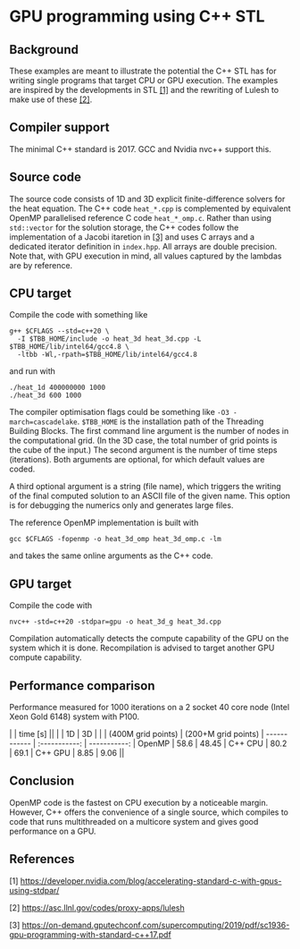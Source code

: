 # GPU programming using C++ STL

## Background

These examples are meant to illustrate the potential the C++ STL has for writing single programs that target CPU or GPU execution. The examples are inspired by the developments in STL [[1]](#1) and the rewriting of Lulesh to make use of these [[2]](#2).

## Compiler support
The minimal C++ standard is 2017. GCC and Nvidia nvc++ support this.

## Source code
The source code consists of 1D and 3D explicit finite-difference solvers for the heat equation. The C++ code ``heat_*.cpp`` is complemented by equivalent OpenMP parallelised reference C code ``heat_*_omp.c``. Rather than using ``std::vector`` for the solution storage, the C++ codes follow the implementation of a Jacobi itaretion in [[3]](#3) and uses C arrays and a dedicated iterator definition in ``index.hpp``. All arrays are double precision. Note that, with GPU execution in mind, all values captured by the lambdas are by reference.

## CPU target
Compile the code with something like
```
g++ $CFLAGS --std=c++20 \
  -I $TBB_HOME/include -o heat_3d heat_3d.cpp -L $TBB_HOME/lib/intel64/gcc4.8 \
  -ltbb -Wl,-rpath=$TBB_HOME/lib/intel64/gcc4.8
```

and run with
```
./heat_1d 400000000 1000
./heat_3d 600 1000
```

The compiler optimisation flags could be something like ``-O3 -march=cascadelake``. ``$TBB_HOME`` is the installation path of the Threading Building Blocks. The first command line argument is the number of nodes in the computational grid. (In the 3D case, the total number of grid points is the cube of the input.) The second argument is the number of time steps (iterations). Both arguments are optional, for which default values are coded.

A third optional argument is a string (file name), which triggers the writing of the final computed solution to an ASCII file of the given name. This option is for debugging the numerics only and generates large files.

The reference OpenMP implementation is built with
```
gcc $CFLAGS -fopenmp -o heat_3d_omp heat_3d_omp.c -lm
```
and takes the same online arguments as the C++ code.


## GPU target
Compile the code with
```
nvc++ -std=c++20 -stdpar=gpu -o heat_3d_g heat_3d.cpp
```

Compilation automatically detects the compute capability of the GPU on the system which it is done. Recompilation is advised to target another GPU compute capability.

## Performance comparison
Performance measured for 1000 iterations on a 2 socket 40 core node (Intel Xeon Gold 6148) system with P100.

| | time [s] ||
| | 1D | 3D |
| | (400M grid points) | (200+M grid points) |
------------ | :-----------: | -----------: |
OpenMP | 58.6 | 48.45 |
C++ CPU | 80.2 | 69.1 |
C++ GPU | 8.85 | 9.06 ||


## Conclusion
OpenMP code is the fastest on CPU execution by a noticeable margin. However, C++ offers the convenience of a single source, which compiles to code that runs multithreaded on a multicore system and gives good performance on a GPU.


## References

<a id="1">[1]</a>
https://developer.nvidia.com/blog/accelerating-standard-c-with-gpus-using-stdpar/

<a id="2">[2]</a>
https://asc.llnl.gov/codes/proxy-apps/lulesh

<a id="3">[3]</a>
https://on-demand.gputechconf.com/supercomputing/2019/pdf/sc1936-gpu-programming-with-standard-c++17.pdf
